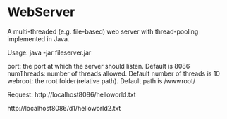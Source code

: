 WebServer
=========

A multi-threaded (e.g. file-based) web server with thread-pooling implemented in Java.


Usage:
java -jar fileserver.jar <port> <numthreads> <webroot>

port: the port at which the server should listen. Default is 8086
numThreads: number of threads allowed. Default number of threads is 10
webroot: the root folder(relative path). Default path is /wwwroot/

Request:
http://localhost8086/helloworld.txt

http://localhost8086/d1/helloworld2.txt